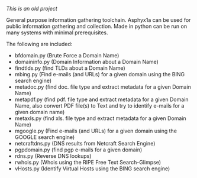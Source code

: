 *This is an old project*

General purpose information gathering toolchain. Asphyx1a can be used for public information gathering and collection. Made in python can be run on many systems with minimal prerequisites.

The following are included:

* bfdomain.py (Brute Force a Domain Name)
* domaininfo.py (Domain Information about a Domain Name)
* findtlds.py (find TLDs about a Domain Name)
* mbing.py (Find e-mails (and URLs) for a given domain using the BING search engine)
* metadoc.py (find doc. file type and extract metadata for a given Domain Name)
* metapdf.py (find pdf. file type and extract metadata for a given Domain Name, also convert PDF file(s) to Text and try to identify e-mails for a given domain name)
* metaxls.py (find xls. file type and extract metadata for a given Domain Name)
* mgoogle.py (Find e-mails (and URLs) for a given domain using the GOOGLE search engine)
* netcraftdns.py (DNS results from Netcraft Search Engine)
* pgpdomain.py (find pgp e-mails for a given domain)
* rdns.py (Reverse DNS lookups)
* rwhois.py (Whois using the RIPE Free Text Search-Glimpse)
* vHosts.py (Identify Virtual Hosts using the BING search engine)
